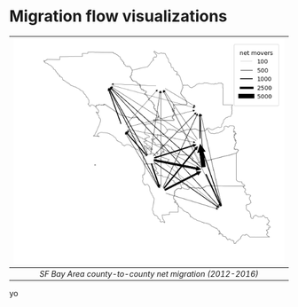 # Migration flow visualizations

|![](/images/sfbay_net_migration.png)|
|:--:| 
| *SF Bay Area county-to-county net migration (2012-2016)* |

yo
